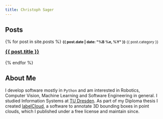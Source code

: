 ```yaml
---
title: Christoph Sager
---
```


## Posts
<p>
{% for post in site.posts %}   
    <small style="margin-bottom: 0px; padding-bottom: 0px"><strong>{{ post.date | date: "%B %e, %Y" }}</strong>  {{ post.category }}</small>          
    <h3 style="margin-top: 0px; padding-top: 0px"><a href="{{ post.url }}">{{ post.title }}</a></h3>
{% endfor %}
</p>

## About Me

I develop software mostly in `Python` and am interested in Robotics, Computer Vision, Machine Learning and Software Engineering in general.
I studied Information Systems at [TU Dresden](https://tu-dresden.de/). As part of my Diploma thesis I created [labelCloud](https://github.com/ch-sa/labelCloud), a software to annotate 3D bounding boxes in point clouds, which I published under a free license and maintain since.